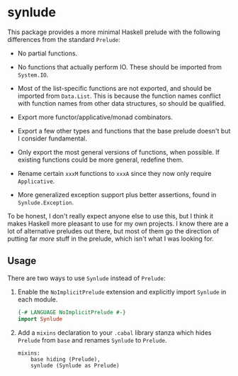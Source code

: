 # synlude

This package provides a more minimal Haskell prelude with the following differences from the standard `Prelude`:

* No partial functions.

* No functions that actually perform IO. These should be imported from `System.IO`.

* Most of the list-specific functions are not exported, and should be imported from `Data.List`. This is because the function names conflict with function names from other data structures, so should be qualified.

* Export more functor/applicative/monad combinators.

* Export a few other types and functions that the base prelude doesn't but I consider fundamental.

* Only export the most general versions of functions, when possible. If existing functions could be more general, redefine them.

* Rename certain `xxxM` functions to `xxxA` since they now only require `Applicative`.

* More generalized exception support plus better assertions, found in `Synlude.Exception`.

To be honest, I don't really expect anyone else to use this, but I think it makes Haskell more pleasant to use for my own projects. I know there are a lot of alternative preludes out there, but most of them go the direction of putting far *more* stuff in the prelude, which isn't what I was looking for.

## Usage

There are two ways to use `Synlude` instead of `Prelude`:

1. Enable the `NoImplicitPrelude` extension and explicitly import `Synlude` in each module.

    ```Haskell
    {-# LANGUAGE NoImplicitPrelude #-}
    import Synlude
    ```

2. Add a `mixins` declaration to your `.cabal` library stanza which hides `Prelude` from `base` and renames `Synlude` to `Prelude`.

    ```Cabal
    mixins:
        base hiding (Prelude),
        synlude (Synlude as Prelude)
    ```
